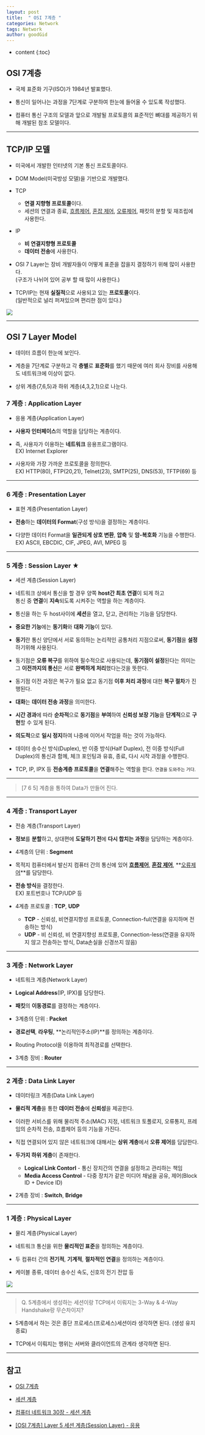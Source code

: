 ```yaml
---
layout: post
title:  " OSI 7계층 "
categories: Network
tags: Network
author: goodGid
---
```

* content
{:toc}

## OSI 7계층

* 국제 표준화 기구(ISO)가 1984년 발표했다.

* 통신이 일어나는 과정을 7단계로 구분하여 한눈에 들어올 수 있도록 작성했다.

* 컴퓨터 통신 구조의 모델과 앞으로 개발될 프로토콜의 표준적인 뼈대를 제공하기 위해 개발된 참조 모델이다.











---

## TCP/IP 모델

* 미국에서 개발한 인터넷의 기본 통신 프로토콜이다.

* DOM Model(미국방성 모델)을 기반으로 개발했다.

* TCP
    - **연결 지향형 프로토콜**이다.
    - 세션의 연결과 종료, [흐름제어]({{site.url}}/Error-Flow-Control/#흐름-제어), [혼잡 제어]({{site.url}}/Error-Flow-Control/#혼잡-제어), [오류제어]({{site.url}}/Error-Flow-Control/#오류-제어), 패킷의 분할 및 재조립에 사용한다.

* IP
    - **비 연결지향형 프로토콜**
    - **데이터 전송**에 사용한다.


* OSI 7 Layer는 장비 개발자들이 어떻게 표준을 잡을지 결정하기 위해 많이 사용한다. <br> (구조가 나뉘어 있어 공부 할 때 많이 사용한다.)

* TCP/IP는 현재 **실질적**으로 사용되고 있는 **프로토콜**이다. <br> (일반적으로 널리 퍼져있으며 편리한 점이 있다.) 


 ![](/assets/img/network/tcp_ip_3way_4way_3.png)


---

## OSI 7 Layer Model

* 데이터 흐름이 한눈에 보인다.

* 계층을 7단계로 구분하고 각 **층별**로 **표준화**를 했기 때문에 여러 회사 장비를 사용해도 네트워크에 이상이 없다.

* 상위 계층(7,6,5)과 하위 계층(4,3,2,1)으로 나눈다.


### 7 계층 : Application Layer

* 응용 계층(Application Layer)

* **사용자 인터페이스**의 역할을 담당하는 계층이다. 

* 즉, 사용자가 이용하는 **네트워크** 응용프로그램이다. <br> EX) Internet Explorer

* 사용자와 가장 가까운 프로토콜을 정의한다. <br> EX) HTTP(80), FTP(20,21), Telnet(23), SMTP(25), DNS(53), TFTP(69) 등

---

### 6 계층 : Presentation Layer

* 표현 계층(Presentation Layer)

* **전송**하는 **데이터의 Format**(구성 방식)을 결정하는 계층이다.

* 다양한 데이터 Format을 **일관되게 상호 변환**, **압축** 및 **암-복호화** 기능을 수행한다. <br> EX) ASCII, EBCDIC, CIF, JPEG, AVI, MPEG 등

---

### 5 계층 : Session Layer ★

* 세션 계층(Session Layer)

* 네트워크 상에서 통신을 할 경우 양쪽 **host간 최초 연결**이 되게 하고 <br> 통신 중 **연결**이 **지속**되도록 시켜주는 역할을 하는 계층이다.

* 통신을 하는 두 host사이에 **세션**을 열고, 닫고, 관리하는 기능을 담당한다.

* **중요한 기능**에는 **동기화**와 **대화 기능**이 있다. 

* **동기**란 통신 양단에서 서로 동의하는 논리적인 공통처리 지점으로써, **동기점**을 **설정**하기위해 사용된다. 

* 동기점은 **오류 복구**를 위하여 필수적으로 사용되는데, **동기점이 설정**된다는 의미는 그 **이전까지의 통신**은 서로 **완벽하게 처리**했다는것을 뜻한다.

* 동기점 이전 과정은 복구가 필요 없고 동기점 **이후 처리 과정**에 대한 **복구 절차**가 진행된다. 

* **대화**는 **데이터 전송 과정**을 의미한다.

* **시간 경과**에 따라 **순차적**으로 **동기점**을 **부여**하여 **신뢰성 보장 기능**을 **단계적**으로 **구현**할 수 있게 된다. 

* **의도적**으로 **일시 정지**하여 나중에 이어서 작업을 하는 것이 가능하다.

* 데이터 송수신 방식(Duplex), 반 이중 방식(Half Duplex), 전 이중 방식(Full Duplex)의 통신과 함께, 체크 포인팅과 유휴, 종료, 다시 시작 과정을 수행한다.

* TCP, IP, IPX 등 **전송계층 프로토콜**을 **연결**해주는 역할을 한다. <small> 연결을 도와주는 거다. </small>


---

> [7 6 5] 계층을 통하여 Data가 만들어 진다.

--- 

### 4 계층 : Transport Layer

* 전송 계층(Transport Layer)

* **정보**를 **분할**하고, 상대편에 **도달하기 전**에 **다시 합치는 과정**을 담당하는 계층이다.

* 4계층의 단위 : **Segment**

* 목적지 컴퓨터에서 발신지 컴퓨터 간의 통신에 있어 **[흐름제어]({{site.url}}/Error-Flow-Control/#흐름-제어)**, **[혼잡 제어]({{site.url}}/Error-Flow-Control/#혼잡-제어)**, **[오류제어]({{site.url}}/Error-Flow-Control/#오류-제어)**를 담당한다.

* **전송 방식**을 결정한다. <br> EX) 포트번호나 TCP/UDP 등

* 4계층 프로토콜 : **TCP**, **UDP**
    - **TCP** - 신뢰성, 비연결지향성 프로토콜, Connection-ful(연결을 유지하며 전송하는 방식)
    - **UDP** - 비 신뢰성, 비 연결지향성 프로토콜, Connection-less(연결을 유지하지 않고 전송하는 방식, Data손실을 신경쓰지 않음)


--- 

### 3 계층 : Network Layer

* 네트워크 계층(Network Layer)

* **Logical Address**(IP, IPX)를 담당한다.

* **패킷**의 **이동경로**를 결정하는 계층이다.

* 3계층의 단위 : **Packet**

* **경로선택**, **라우팅**, **논리적인주소(IP)**를 정의하는 계층이다.

* Routing Protocol을 이용하여 최적경로를 선택한다.

* 3계층 장비 : **Router**



---


### 2 계층 : Data Link Layer

* 데이터링크 계층(Data Link Layer)

* **물리적 계층**을 통한 **데이터 전송**에 **신뢰성**을 제공한다.

* 이러한 서비스를 위해 물리적 주소(MAC) 지정, 네트워크 토폴로지, 오류통지, 프레임의 순차적 전송, 흐름제어 등의 기능을 가진다.

* 직접 연결되어 있지 않은 네트워크에 대해서는 **상위 계층**에서 **오류 제어**를 담담한다.

* **두가지 하위 게층**이 존재한다.
    - **Logical Link Contorl** - 통신 장치간의 연결을 설정하고 관리하는 책임
    - **Media Access Control** - 다중 장치가 같은 미디어 채널을 공유, 제어(Block ID + Device ID)

* 2계층 장비 : **Switch**, **Bridge**

---

### 1 계층 : Physical Layer

* 물리 계층(Physical Layer)

* 네트워크 통신을 위한 **물리적인 표준**을 정의하는 계층이다.

* 두 컴퓨터 간의 **전기적**, **기계적**, **절차적인 연결**을 정의하는 계층이다.

* 케이블 종류, 데이터 송수신 속도, 신호의 전기 전압 등



![](/assets/img/network/osi_7_layer_2.png)


---


> Q. 5계층에서 생성하는 세션이랑 TCP에서 이뤄지는 3-Way & 4-Way Handshake랑 무슨차이지?

* 5계층에서 하는 것은 종단 프로세스(프로세스)세션이라 생각하면 된다. (생성 유지 종료)

* TCP에서 이뤄지는 행위는 서버와 클라이언트의 관계라 생각하면 된다.


---

## 참고

* [OSI 7계층](http://tar-cvzf-studybackup-tar-gz.tistory.com/37)

* [세션 계층](https://ko.wikipedia.org/wiki/%EC%84%B8%EC%85%98_%EA%B3%84%EC%B8%B5)

* [컴퓨터 네트워크 30장 - 세션 계층](http://copycode.tistory.com/109)

* [[OSI 7계층] Layer 5 세션 계층(Session Layer) - 응용](http://blog.naver.com/PostView.nhn?blogId=kyg3766&logNo=220694297437&parentCategoryNo=&categoryNo=50&viewDate=&isShowPopularPosts=true&from=search)



	



